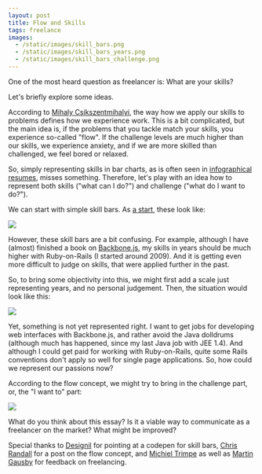 ```yaml
---
layout: post
title: Flow and Skills
tags: freelance
images:
  - /static/images/skill_bars.png
  - /static/images/skill_bars_years.png
  - /static/images/skill_bars_challenge.png
---
```


One of the most heard question as freelancer is: What are your skills? 

Let's briefly explore some ideas.

According to [Mihaly Csikszentmihalyi](http://en.wikipedia.org/wiki/Mihaly_Csikszentmihalyi), the way how we apply our skills to problems defines how we experience work. This is a bit complicated, but the main idea is, if the problems that you tackle match your skills, you experience so-called "flow". If the challenge levels are much higher than our skills, we experience anxiety, and if we are more skilled than challenged, we feel bored or relaxed.

So, simply representing skills in bar charts, as is often seen in [infographical resumes](http://dribbble.com/shots/458231-Infographic-Resume), misses something. Therefore, let's play with an idea how to represent both skills ("what can I do?") and challenge ("what do I want to do?").

We can start with simple skill bars. As [a start](http://patrick.mtpartners.de), these look like:

<img src="{{page.images[0]}}">

However, these skill bars are a bit confusing. For example, although I have (almost) finished a book on [Backbone.js](http://thinkingonthinking.com/writing-on-ruby-and-backbone/), my skills in years should be much higher with Ruby-on-Rails (I started around 2009). And it is getting even more difficult to judge on skills, that were applied further in the past.

So, to bring some objectivity into this, we might first add a scale just representing years, and no personal judgement. Then, the situation would look like this:

<img src="{{page.images[1]}}">

Yet, something is not yet represented right. I want to get jobs for developing web interfaces with Backbone.js, and rather avoid the Java dolldrums (although much has happened, since my last Java job with JEE 1.4). And although I could get paid for working with Ruby-on-Rails, quite some Rails conventions don't apply so well for single page applications. So, how could we represent our passions now?

According to the flow concept, we might try to bring in the challenge part, or, the "I want to" part:

<img src="{{page.images[2]}}">

What do you think about this essay? Is it a viable way to communicate as a freelancer on the market? What might be improved?

Special thanks to [Designil](http://codepen.io/designil/) for pointing at a codepen for skill bars, [Chris Randall](http://www.chris-randall.com/sleepworkers-the-fuel-for-the-factory-corporates/) for a post on the flow concept, and [Michiel Trimpe](https://twitter.com/mtrimpe) as well as [Martin Gausby](https://twitter.com/gausby) for feedback on freelancing.



